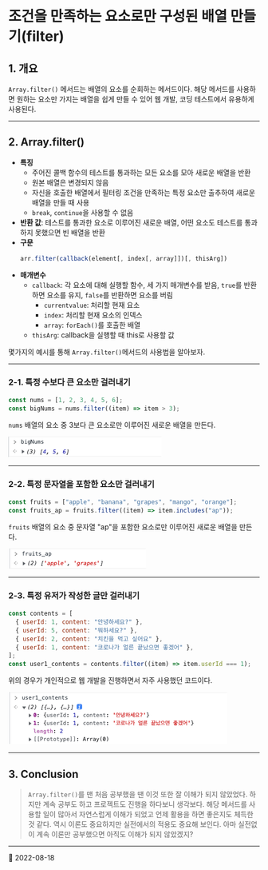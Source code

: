 # 조건을 만족하는 요소로만 구성된 배열 만들기(filter)

## 1. 개요

`Array.filter()` 메서드는 배열의 요소를 순회하는 메서드이다. 해당 메서드를 사용하면 원하는 요소만 가지는 배열을
쉽게 만들 수 있어 웹 개발, 코딩 테스트에서 유용하게 사용된다.

---

## 2. Array.filter()

- **특징**
  - 주어진 콜백 함수의 테스트를 통과하는 모든 요소를 모아 새로운 배열을 반환
  - 원본 배열은 변경되지 않음
  - 자신을 호출한 배열에서 필터링 조건을 만족하는 특정 요소만 출추하여 새로운 배열을 만들 때 사용
  - `break`, `continue`을 사용할 수 없음
- **반환 값**: 테스트를 통과한 요소로 이루어진 새로운 배열, 어떤 요소도 테스트를 통과하지 못했으면 빈 배열을 반환
- **구문**
  ```javascript
  arr.filter(callback(element[, index[, array]])[, thisArg])
  ```
- **매개변수**
  - `callback`: 각 요소에 대해 실행할 함수, 세 가지 매개변수를 받음, `true`를 반환하면 요소를 유지, `false`를 반환하면 요소를 버림
    - `currentvalue`: 처리할 현재 요소
    - `index`: 처리할 현재 요소의 인덱스
    - `array`: `forEach()`를 호출한 배열
  - `thisArg`: callback을 실행할 때 this로 사용할 값

몇가지의 예시를 통해 `Array.filter()`메서드의 사용법을 알아보자.

---

### 2-1. 특정 수보다 큰 요소만 걸러내기

```javascript
const nums = [1, 2, 3, 4, 5, 6];
const bigNums = nums.filter((item) => item > 3);
```

`nums` 배열의 요소 중 3보다 큰 요소로만 이루어진 새로운 배열을 만든다.

![filter 1](/image/JS/ArrayMethod/Filter/filter1.png)

---

### 2-2. 특정 문자열을 포함한 요소만 걸러내기

```javascript
const fruits = ["apple", "banana", "grapes", "mango", "orange"];
const fruits_ap = fruits.filter((item) => item.includes("ap"));
```

`fruits` 배열의 요소 중 문자열 "ap"을 포함한 요소로만 이루어진 새로운 배열을 만든다.

![filter 2](/image/JS/ArrayMethod/Filter/filter2.png)

---

### 2-3. 특정 유저가 작성한 글만 걸러내기

```javascript
const contents = [
  { userId: 1, content: "안녕하세요?" },
  { userId: 5, content: "뭐하세요?" },
  { userId: 2, content: "치킨을 먹고 싶어요" },
  { userId: 1, content: "코로나가 얼른 끝났으면 좋겠어" },
];
const user1_contents = contents.filter((item) => item.userId === 1);
```

위의 경우가 개인적으로 웹 개발을 진행하면서 자주 사용했던 코드이다.

![filter 3](/image/JS/ArrayMethod/Filter/filter3.png)

---

## 3. Conclusion

> `Array.filter()`를 맨 처음 공부했을 땐 이것 또한 잘 이해가 되지 않았었다. 하지만 계속 공부도 하고 프로젝트도
> 진행을 하다보니 생각보다. 해당 메서드를 사용할 일이 많아서 자연스럽게 이해가 되었고 언제 활용을 하면 좋은지도 체득한 것 같다.
> 역시 이론도 중요하지만 실전에서의 적용도 중요해 보인다. 아마 실전없이 계속 이론만 공부했으면 아직도 이해가 되지 않았겠지?

---

📅 2022-08-18
